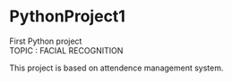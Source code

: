 # PythonProject1
First Python project
</br>
TOPIC : FACIAL RECOGNITION

This project is based on attendence management system.
